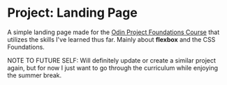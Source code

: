 # Project: Landing Page

A simple landing page made for the [Odin Project Foundations Course](https://www.theodinproject.com/lessons/foundations-landing-page) that utilizes the skills I've learned thus far. Mainly about **flexbox** and the CSS Foundations.

NOTE TO FUTURE SELF: Will definitely update or create a similar project again, but for now I just want to go through the curriculum while enjoying the summer break.
